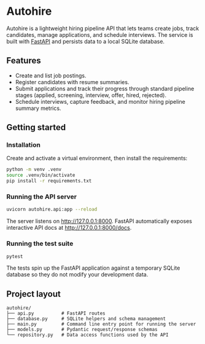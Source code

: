 # Autohire

Autohire is a lightweight hiring pipeline API that lets teams create jobs, track
candidates, manage applications, and schedule interviews. The service is built
with [FastAPI](https://fastapi.tiangolo.com/) and persists data to a local
SQLite database.

## Features

* Create and list job postings.
* Register candidates with resume summaries.
* Submit applications and track their progress through standard pipeline
  stages (applied, screening, interview, offer, hired, rejected).
* Schedule interviews, capture feedback, and monitor hiring pipeline summary
  metrics.

## Getting started

### Installation

Create and activate a virtual environment, then install the requirements:

```bash
python -m venv .venv
source .venv/bin/activate
pip install -r requirements.txt
```

### Running the API server

```bash
uvicorn autohire.api:app --reload
```

The server listens on http://127.0.0.1:8000. FastAPI automatically exposes
interactive API docs at http://127.0.0.1:8000/docs.

### Running the test suite

```bash
pytest
```

The tests spin up the FastAPI application against a temporary SQLite database
so they do not modify your development data.

## Project layout

```
autohire/
├── api.py          # FastAPI routes
├── database.py     # SQLite helpers and schema management
├── main.py         # Command line entry point for running the server
├── models.py       # Pydantic request/response schemas
└── repository.py   # Data access functions used by the API
```
